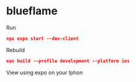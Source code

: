 # blueflame
Run

```json
npx expo start --dev-client
```

Rebuild

```json
eas build --profile development --platform ios

```
View using expo on your Iphon

